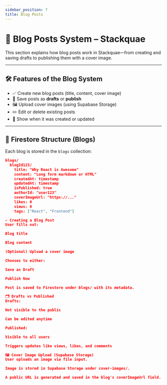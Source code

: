 ```yaml
---
sidebar_position: 7
title: Blog Posts
---
```


# 📝 Blog Posts System – Stackquae

This section explains how blog posts work in Stackquae—from creating and saving drafts to publishing them with a cover image.

---

## 🛠️ Features of the Blog System

- ✅ Create new blog posts (title, content, cover image)
- 💾 Save posts as **drafts** or **publish**
- 🖼️ Upload cover images (using Supabase Storage)
- ✏️ Edit or delete existing posts
- 📅 Show when it was created or updated

---

## 📂 Firestore Structure (Blogs)

Each blog is stored in the `blogs` collection:

```json
blogs/
  blogId123/
    title: "Why React is Awesome"
    content: "Long form markdown or HTML"
    createdAt: timestamp
    updatedAt: timestamp
    isPublished: true
    authorId: "user123"
    coverImageUrl: "https://..."
    likes: 0
    views: 0
    tags: ["React", "Frontend"]

✍️ Creating a Blog Post
User fills out:

Blog title

Blog content

(Optional) Upload a cover image

Chooses to either:

Save as Draft

Publish Now

Post is saved to Firestore under blogs/ with its metadata.

🗂️ Drafts vs Published
Drafts:

Not visible to the public

Can be edited anytime

Published:

Visible to all users

Triggers updates like views, likes, and comments

🖼️ Cover Image Upload (Supabase Storage)
User uploads an image via file input.

Image is stored in Supabase Storage under cover-images/.

A public URL is generated and saved in the blog's coverImageUrl field.